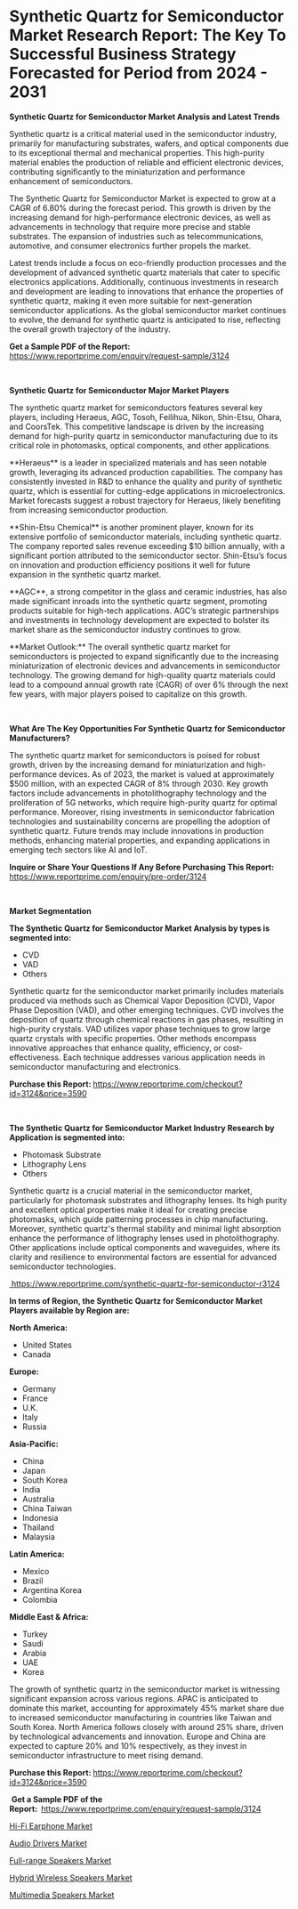 <p><h1>Synthetic Quartz for Semiconductor Market Research Report: The Key To Successful Business Strategy Forecasted for Period from 2024 - 2031</h1></p><p><strong>Synthetic Quartz for Semiconductor Market Analysis and Latest Trends</strong></p>
<p><p>Synthetic quartz is a critical material used in the semiconductor industry, primarily for manufacturing substrates, wafers, and optical components due to its exceptional thermal and mechanical properties. This high-purity material enables the production of reliable and efficient electronic devices, contributing significantly to the miniaturization and performance enhancement of semiconductors.</p><p>The Synthetic Quartz for Semiconductor Market is expected to grow at a CAGR of 6.80% during the forecast period. This growth is driven by the increasing demand for high-performance electronic devices, as well as advancements in technology that require more precise and stable substrates. The expansion of industries such as telecommunications, automotive, and consumer electronics further propels the market.</p><p>Latest trends include a focus on eco-friendly production processes and the development of advanced synthetic quartz materials that cater to specific electronics applications. Additionally, continuous investments in research and development are leading to innovations that enhance the properties of synthetic quartz, making it even more suitable for next-generation semiconductor applications. As the global semiconductor market continues to evolve, the demand for synthetic quartz is anticipated to rise, reflecting the overall growth trajectory of the industry.</p></p>
<p><strong>Get a Sample PDF of the Report:&nbsp;</strong> <a href="https://www.reportprime.com/enquiry/request-sample/3124?utm_campaign=1802&utm_medium=2&utm_source=Github&utm_content=ia&utm_term=28102024&utm_id=synthetic-quartz-for-semiconductor">https://www.reportprime.com/enquiry/request-sample/3124</a></p>
<p>&nbsp;</p>
<p><strong>Synthetic Quartz for Semiconductor Major Market Players</strong></p>
<p><p>The synthetic quartz market for semiconductors features several key players, including Heraeus, AGC, Tosoh, Feilihua, Nikon, Shin-Etsu, Ohara, and CoorsTek. This competitive landscape is driven by the increasing demand for high-purity quartz in semiconductor manufacturing due to its critical role in photomasks, optical components, and other applications.</p><p>**Heraeus** is a leader in specialized materials and has seen notable growth, leveraging its advanced production capabilities. The company has consistently invested in R&D to enhance the quality and purity of synthetic quartz, which is essential for cutting-edge applications in microelectronics. Market forecasts suggest a robust trajectory for Heraeus, likely benefiting from increasing semiconductor production.</p><p>**Shin-Etsu Chemical** is another prominent player, known for its extensive portfolio of semiconductor materials, including synthetic quartz. The company reported sales revenue exceeding $10 billion annually, with a significant portion attributed to the semiconductor sector. Shin-Etsu’s focus on innovation and production efficiency positions it well for future expansion in the synthetic quartz market.</p><p>**AGC**, a strong competitor in the glass and ceramic industries, has also made significant inroads into the synthetic quartz segment, promoting products suitable for high-tech applications. AGC’s strategic partnerships and investments in technology development are expected to bolster its market share as the semiconductor industry continues to grow.</p><p>**Market Outlook:** The overall synthetic quartz market for semiconductors is projected to expand significantly due to the increasing miniaturization of electronic devices and advancements in semiconductor technology. The growing demand for high-quality quartz materials could lead to a compound annual growth rate (CAGR) of over 6% through the next few years, with major players poised to capitalize on this growth.</p></p>
<p>&nbsp;</p>
<p><strong>What Are The Key Opportunities For Synthetic Quartz for Semiconductor Manufacturers?</strong></p>
<p><p>The synthetic quartz market for semiconductors is poised for robust growth, driven by the increasing demand for miniaturization and high-performance devices. As of 2023, the market is valued at approximately $500 million, with an expected CAGR of 8% through 2030. Key growth factors include advancements in photolithography technology and the proliferation of 5G networks, which require high-purity quartz for optimal performance. Moreover, rising investments in semiconductor fabrication technologies and sustainability concerns are propelling the adoption of synthetic quartz. Future trends may include innovations in production methods, enhancing material properties, and expanding applications in emerging tech sectors like AI and IoT.</p></p>
<p><strong>Inquire or Share Your Questions If Any Before Purchasing This Report:</strong> <a href="https://www.reportprime.com/enquiry/pre-order/3124?utm_campaign=1802&utm_medium=2&utm_source=Github&utm_content=ia&utm_term=28102024&utm_id=synthetic-quartz-for-semiconductor">https://www.reportprime.com/enquiry/pre-order/3124</a></p>
<p>&nbsp;</p>
<p><strong>Market Segmentation</strong></p>
<p><strong>The Synthetic Quartz for Semiconductor Market Analysis by types is segmented into:</strong></p>
<p><ul><li>CVD</li><li>VAD</li><li>Others</li></ul></p>
<p><p>Synthetic quartz for the semiconductor market primarily includes materials produced via methods such as Chemical Vapor Deposition (CVD), Vapor Phase Deposition (VAD), and other emerging techniques. CVD involves the deposition of quartz through chemical reactions in gas phases, resulting in high-purity crystals. VAD utilizes vapor phase techniques to grow large quartz crystals with specific properties. Other methods encompass innovative approaches that enhance quality, efficiency, or cost-effectiveness. Each technique addresses various application needs in semiconductor manufacturing and electronics.</p></p>
<p><strong>Purchase this Report:&nbsp;</strong><a href="https://www.reportprime.com/checkout?id=3124&price=3590&utm_campaign=1802&utm_medium=2&utm_source=Github&utm_content=ia&utm_term=28102024&utm_id=synthetic-quartz-for-semiconductor">https://www.reportprime.com/checkout?id=3124&price=3590</a></p>
<p>&nbsp;</p>
<p><strong>The Synthetic Quartz for Semiconductor Market Industry Research by Application is segmented into:</strong></p>
<p><ul><li>Photomask Substrate</li><li>Lithography Lens</li><li>Others</li></ul></p>
<p><p>Synthetic quartz is a crucial material in the semiconductor market, particularly for photomask substrates and lithography lenses. Its high purity and excellent optical properties make it ideal for creating precise photomasks, which guide patterning processes in chip manufacturing. Moreover, synthetic quartz's thermal stability and minimal light absorption enhance the performance of lithography lenses used in photolithography. Other applications include optical components and waveguides, where its clarity and resilience to environmental factors are essential for advanced semiconductor technologies.</p></p>
<p><a href="https://www.reportprime.com/synthetic-quartz-for-semiconductor-r3124?utm_campaign=1802&utm_medium=2&utm_source=Github&utm_content=ia&utm_term=28102024&utm_id=synthetic-quartz-for-semiconductor">&nbsp;https://www.reportprime.com/synthetic-quartz-for-semiconductor-r3124</a></p>
<p><strong>In terms of Region, the Synthetic Quartz for Semiconductor Market Players available by Region are:</strong></p>
<p>
    <p> <strong> North America: </strong>
        <ul>
            <li>United States</li>
            <li>Canada</li>
        </ul>
        </p> 
    <p> <strong> Europe: </strong>
        <ul>
            <li>Germany</li>
            <li>France</li>
            <li>U.K.</li>
            <li>Italy</li>
            <li>Russia</li>
        </ul>
        </p> 
    <p> <strong> Asia-Pacific: </strong>
        <ul>
            <li>China</li>
            <li>Japan</li>
            <li>South Korea</li>
            <li>India</li>
            <li>Australia</li>
            <li>China Taiwan</li>
            <li>Indonesia</li>
            <li>Thailand</li>
            <li>Malaysia</li>
        </ul>
        </p> 
    <p> <strong> Latin America: </strong>
        <ul>
            <li>Mexico</li>
            <li>Brazil</li>
            <li>Argentina Korea</li>
            <li>Colombia</li>
        </ul>
        </p> 
    <p> <strong> Middle East & Africa: </strong>
        <ul>
            <li>Turkey</li>
            <li>Saudi</li>
            <li>Arabia</li>
            <li>UAE</li>
            <li>Korea</li>
        </ul>
    </p>
    </p>
<p><p>The growth of synthetic quartz in the semiconductor market is witnessing significant expansion across various regions. APAC is anticipated to dominate this market, accounting for approximately 45% market share due to increased semiconductor manufacturing in countries like Taiwan and South Korea. North America follows closely with around 25% share, driven by technological advancements and innovation. Europe and China are expected to capture 20% and 10% respectively, as they invest in semiconductor infrastructure to meet rising demand.</p></p>
<p><strong>Purchase this Report: </strong><a href="https://www.reportprime.com/checkout?id=3124&price=3590&utm_campaign=1802&utm_medium=2&utm_source=Github&utm_content=ia&utm_term=28102024&utm_id=synthetic-quartz-for-semiconductor">https://www.reportprime.com/checkout?id=3124&price=3590</a></p>
<p>&nbsp;<strong>Get a Sample PDF of the Report:&nbsp;&nbsp;</strong><a href="https://www.reportprime.com/enquiry/request-sample/3124?utm_campaign=1802&utm_medium=2&utm_source=Github&utm_content=ia&utm_term=28102024&utm_id=synthetic-quartz-for-semiconductor">https://www.reportprime.com/enquiry/request-sample/3124</a></p>
<p><strong></strong></p>
<p><p><a href="https://www.linkedin.com/pulse/strategic-roadmap-success-global-hi-fi-earphone-market-analysis-oukgf?trk=public_post_embed_feed-article-content&utm_campaign=1802&utm_medium=2&utm_source=Github&utm_content=ia&utm_term=28102024&utm_id=synthetic-quartz-for-semiconductor">Hi-Fi Earphone Market</a></p><p><a href="https://www.linkedin.com/pulse/navigating-global-audio-drivers-market-from-trends-strategy-sj6de?utm_campaign=1802&utm_medium=2&utm_source=Github&utm_content=ia&utm_term=28102024&utm_id=synthetic-quartz-for-semiconductor">Audio Drivers Market</a></p><p><a href="https://www.linkedin.com/pulse/full-range-speakers-market-research-report-2024-2031-indicurator-bhtcf?utm_campaign=1802&utm_medium=2&utm_source=Github&utm_content=ia&utm_term=28102024&utm_id=synthetic-quartz-for-semiconductor">Full-range Speakers Market</a></p><p><a href="https://www.linkedin.com/pulse/investment-opportunities-hybrid-wireless-speakers-sector-risk-yvo9e?trk=public_post_embed_feed-article-content&utm_campaign=1802&utm_medium=2&utm_source=Github&utm_content=ia&utm_term=28102024&utm_id=synthetic-quartz-for-semiconductor">Hybrid Wireless Speakers Market</a></p><p><a href="https://www.linkedin.com/pulse/decoding-multimedia-speakers-industry-dynamics-strategic-imperatives-dyzlf?trk=public_post_embed_feed-article-content&utm_campaign=1802&utm_medium=2&utm_source=Github&utm_content=ia&utm_term=28102024&utm_id=synthetic-quartz-for-semiconductor">Multimedia Speakers Market</a></p></p>